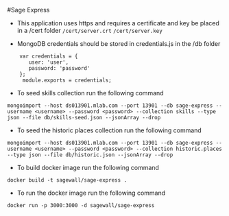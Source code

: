 #Sage Express
* This application uses https and requires a certificate and key be placed in a /cert folder
`/cert/server.crt`
`/cert/server.key`

* MongoDB credentials should be stored in credentials.js in the /db folder
```javacript
    var credentials = {
       user: 'user',
       password: 'password'
    };
     module.exports = credentials;
```
* To seed skills collection run the following command
```
mongoimport --host ds013901.mlab.com --port 13901 --db sage-express --username <username> --password <password> --collection skills --type json --file db/skills-seed.json --jsonArray --drop
```
* To seed the historic places collection run the following command
```
mongoimport --host ds013901.mlab.com --port 13901 --db sage-express --username <username> --password <password> --collection historic.places --type json --file db/historic.json --jsonArray --drop
```
* To build docker image run the following command

`docker build -t sagewall/sage-express .`

* To run the docker image run the following command

`docker run -p 3000:3000 -d sagewall/sage-express`
